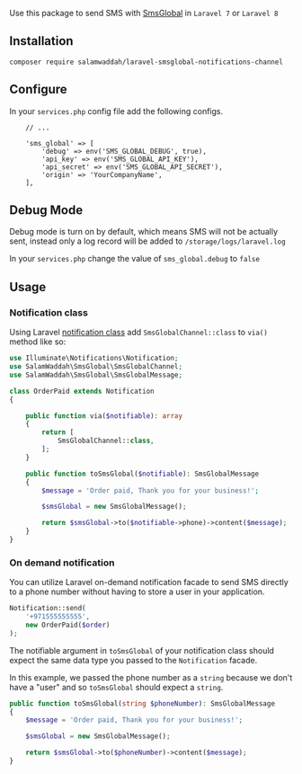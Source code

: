 Use this package to send SMS with [SmsGlobal](https://www.smsglobal.com/) in `Laravel 7` or `Laravel 8`

## Installation

```
composer require salamwaddah/laravel-smsglobal-notifications-channel
```

## Configure

In your `services.php` config file add the following configs.

```
    // ... 
    
    'sms_global' => [
        'debug' => env('SMS_GLOBAL_DEBUG', true),
        'api_key' => env('SMS_GLOBAL_API_KEY'),
        'api_secret' => env('SMS_GLOBAL_API_SECRET'),
        'origin' => 'YourCompanyName',
    ],
```

## Debug Mode

Debug mode is turn on by default, which means SMS will not be actually sent, instead only a log record will be added
to `/storage/logs/laravel.log`

In your `services.php` change the value of `sms_global.debug` to `false`

## Usage

### Notification class

Using Laravel [notification class](https://laravel.com/docs/8.x/notifications) add `SmsGlobalChannel::class` to `via()`
method like so:

```php
use Illuminate\Notifications\Notification;
use SalamWaddah\SmsGlobal\SmsGlobalChannel;
use SalamWaddah\SmsGlobal\SmsGlobalMessage;

class OrderPaid extends Notification
{

    public function via($notifiable): array
    {
        return [
            SmsGlobalChannel::class,
        ];
    }

    public function toSmsGlobal($notifiable): SmsGlobalMessage
    {
        $message = 'Order paid, Thank you for your business!';

        $smsGlobal = new SmsGlobalMessage();

        return $smsGlobal->to($notifiable->phone)->content($message);
    }
}
```

### On demand notification

You can utilize Laravel on-demand notification facade to send SMS directly to a phone number without having to store a user in your application.

```php
Notification::send(
    '+971555555555',
    new OrderPaid($order)
);
```

The notifiable argument in `toSmsGlobal` of your notification class should expect the same data type you passed to
the `Notification` facade.

In this example, we passed the phone number as a `string` because we don't have a "user" and so `toSmsGlobal` should expect a `string`.

```php
public function toSmsGlobal(string $phoneNumber): SmsGlobalMessage
{
    $message = 'Order paid, Thank you for your business!';

    $smsGlobal = new SmsGlobalMessage();

    return $smsGlobal->to($phoneNumber)->content($message);
}
```
